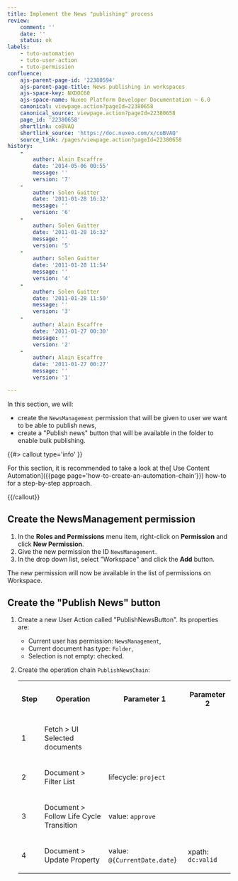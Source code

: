 ```yaml
---
title: Implement the News "publishing" process
review:
    comment: ''
    date: ''
    status: ok
labels:
    - tuto-automation
    - tuto-user-action
    - tuto-permission
confluence:
    ajs-parent-page-id: '22380594'
    ajs-parent-page-title: News publishing in workspaces
    ajs-space-key: NXDOC60
    ajs-space-name: Nuxeo Platform Developer Documentation — 6.0
    canonical: viewpage.action?pageId=22380658
    canonical_source: viewpage.action?pageId=22380658
    page_id: '22380658'
    shortlink: coBVAQ
    shortlink_source: 'https://doc.nuxeo.com/x/coBVAQ'
    source_link: /pages/viewpage.action?pageId=22380658
history:
    - 
        author: Alain Escaffre
        date: '2014-05-06 00:55'
        message: ''
        version: '7'
    - 
        author: Solen Guitter
        date: '2011-01-28 16:32'
        message: ''
        version: '6'
    - 
        author: Solen Guitter
        date: '2011-01-28 16:32'
        message: ''
        version: '5'
    - 
        author: Solen Guitter
        date: '2011-01-28 11:54'
        message: ''
        version: '4'
    - 
        author: Solen Guitter
        date: '2011-01-28 11:50'
        message: ''
        version: '3'
    - 
        author: Alain Escaffre
        date: '2011-01-27 00:30'
        message: ''
        version: '2'
    - 
        author: Alain Escaffre
        date: '2011-01-27 00:27'
        message: ''
        version: '1'

---
```

In this section, we will:

*   create the `NewsManagement` permission that will be given to user we want to be able to publish news,
*   create a "Publish news" button that will be available in the folder to enable bulk publishing.

{{#> callout type='info' }}

For this section, it is recommended to take a look at the[ Use Content Automation]({{page page='how-to-create-an-automation-chain'}}) how-to for a step-by-step approach.

{{/callout}}

## Create the NewsManagement permission

1.  In the **Roles and Permissions** menu item, right-click on **Permission** and click **New Permission**.
2.  Give the new permission the ID `NewsManagement`.
3.  In the drop down list, select "Workspace" and click the **Add** button.

The new permission will now be available in the list of permissions on Workspace.

## Create the "Publish News" button

1.  Create a new User Action called "PublishNewsButton". Its properties are:
    *   Current user has permission: `NewsManagement`,
    *   Current document has type: `Folder`,
    *   Selection is not empty: checked.
2.  Create the operation chain `PublishNewsChain`:

    <table><tbody><tr><th colspan="1">

    Step

    </th><th colspan="1">

    Operation

    </th><th colspan="1">

    Parameter 1

    </th><th colspan="1">

    Parameter 2

    </th></tr><tr><td colspan="1">

    1

    </td><td colspan="1">

    Fetch > UI Selected documents

    </td><td colspan="1">

    &nbsp;

    </td><td colspan="1">

    &nbsp;

    </td></tr><tr><td colspan="1">

    2

    </td><td colspan="1">

    Document > Filter List

    </td><td colspan="1">

    lifecycle: `project`

    </td><td colspan="1">

    &nbsp;

    </td></tr><tr><td colspan="1">

    3

    </td><td colspan="1">

    Document > Follow Life Cycle Transition

    </td><td colspan="1">

    value: `approve`

    </td><td colspan="1">

    &nbsp;

    </td></tr><tr><td colspan="1">

    4

    </td><td colspan="1">

    Document > Update Property

    </td><td colspan="1">

    value: `@{CurrentDate.date`}

    </td><td colspan="1">

    xpath: `dc:valid`

    </td></tr></tbody></table>